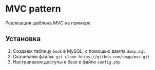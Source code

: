 MVC pattern
=============================

Реализация шаблона MVC на примере


Установка
------------
1. Создаем таблицу `book` в MySQL, с помощью дампа `dump.sql`
2. Скачиваем файлы: `git clone https://github.com/smap/mvc.git`
3. Настраиваем доступы к базе в файле `config.php`
